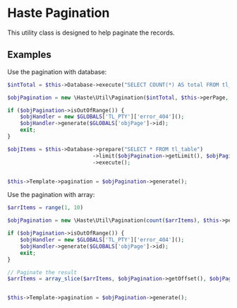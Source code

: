 # Haste Pagination

This utility class is designed to help paginate the records.

## Examples ##

Use the pagination with database:

```php
$intTotal = $this->Database->execute("SELECT COUNT(*) AS total FROM tl_table")->total;

$objPagination = new \Haste\Util\Pagination($intTotal, $this->perPage, 'page_i' . $this->id);

if ($objPagination->isOutOfRange()) {
    $objHandler = new $GLOBALS['TL_PTY']['error_404']();
    $objHandler->generate($GLOBALS['objPage']->id);
    exit;
}

$objItems = $this->Database->prepare("SELECT * FROM tl_table")
                           ->limit($objPagination->getLimit(), $objPagination->getOffset())
                           ->execute();


$this->Template->pagination = $objPagination->generate();
```

Use the pagination with array:

```php
$arrItems = range(1, 10)

$objPagination = new \Haste\Util\Pagination(count($arrItems), $this->perPage, 'page_i' . $this->id);

if ($objPagination->isOutOfRange()) {
    $objHandler = new $GLOBALS['TL_PTY']['error_404']();
    $objHandler->generate($GLOBALS['objPage']->id);
    exit;
}

// Paginate the result
$arrItems = array_slice($arrItems, $objPagination->getOffset(), $objPagination->getLimit());


$this->Template->pagination = $objPagination->generate();
```
